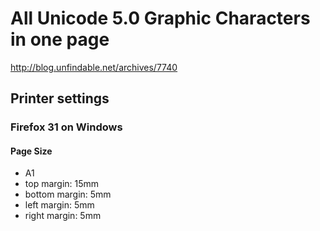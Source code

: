 # All Unicode 5.0 Graphic Characters in one page

http://blog.unfindable.net/archives/7740

## Printer settings
### Firefox 31 on Windows
#### Page Size
* A1
* top margin: 15mm
* bottom margin: 5mm
* left margin: 5mm
* right margin: 5mm
